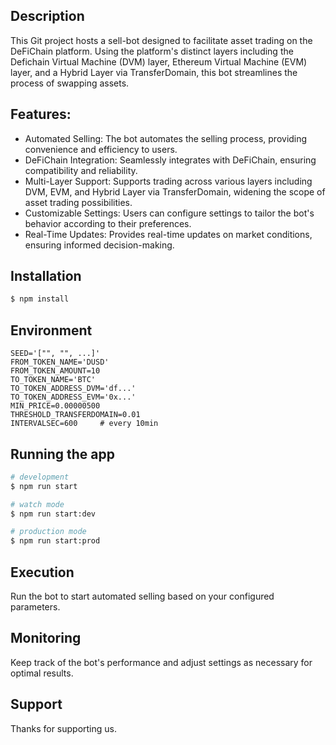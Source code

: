 ## Description

This Git project hosts a sell-bot designed to facilitate asset trading on the DeFiChain platform. Using the platform's distinct layers including the Defichain Virtual Machine (DVM) layer, Ethereum Virtual Machine (EVM) layer, and a Hybrid Layer via TransferDomain, this bot streamlines the process of swapping assets.

## Features:

-   Automated Selling: The bot automates the selling process, providing convenience and efficiency to users.
-   DeFiChain Integration: Seamlessly integrates with DeFiChain, ensuring compatibility and reliability.
-   Multi-Layer Support: Supports trading across various layers including DVM, EVM, and Hybrid Layer via TransferDomain, widening the scope of asset trading possibilities.
-   Customizable Settings: Users can configure settings to tailor the bot's behavior according to their preferences.
-   Real-Time Updates: Provides real-time updates on market conditions, ensuring informed decision-making.

## Installation

```bash
$ npm install
```

## Environment

```
SEED='["", "", ...]'
FROM_TOKEN_NAME='DUSD'
FROM_TOKEN_AMOUNT=10
TO_TOKEN_NAME='BTC'
TO_TOKEN_ADDRESS_DVM='df...'
TO_TOKEN_ADDRESS_EVM='0x...'
MIN_PRICE=0.00000500
THRESHOLD_TRANSFERDOMAIN=0.01
INTERVALSEC=600 	# every 10min
```

## Running the app

```bash
# development
$ npm run start

# watch mode
$ npm run start:dev

# production mode
$ npm run start:prod
```

## Execution

Run the bot to start automated selling based on your configured parameters.

## Monitoring

Keep track of the bot's performance and adjust settings as necessary for optimal results.

## Support

Thanks for supporting us.
